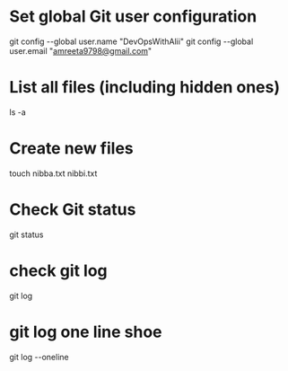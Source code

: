 # Set global Git user configuration
git config --global user.name "DevOpsWithAlii"
git config --global user.email "amreeta9798@gmail.com"

# List all files (including hidden ones)
ls -a

# Create new files
touch nibba.txt nibbi.txt

# Check Git status
git status

# check git log
git log

# git log one line shoe
git log --oneline
